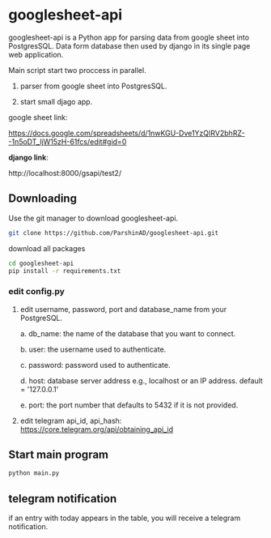 # googlesheet-api

googlesheet-api is a Python app for parsing data from google sheet into PostgresSQL. Data form database then used by django in its single page web application.

Main script start two proccess in parallel.
  
  1) parser from google sheet into PostgresSQL.
  
  2) start small djago app.
  
google sheet link:

https://docs.google.com/spreadsheets/d/1nwKGU-Dve1YzQIRV2bhRZ--1n5oDT_IjW15zH-61fcs/edit#gid=0

**django link**:

http://localhost:8000/gsapi/test2/


## Downloading

Use the git manager to download googlesheet-api.

```bash
git clone https://github.com/ParshinAD/googlesheet-api.git
```

download all packages

```bash
cd googlesheet-api
pip install -r requirements.txt
```

### edit config.py

1) edit username, password, port and database_name from your PostgreSQL.

    a. db_name: the name of the database that you want to connect.

    b. user: the username used to authenticate.

    c. password: password used to authenticate.

    d. host: database server address e.g., localhost or an IP address. default = '127.0.0.1'

    e. port: the port number that defaults to 5432 if it is not provided.

2) edit telegram api_id, api_hash: https://core.telegram.org/api/obtaining_api_id

## Start main program

```bash
python main.py
```

## telegram notification

if an entry with today appears in the table, you will receive a telegram notification.
